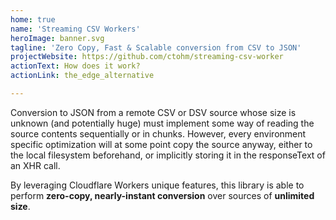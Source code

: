 ```yaml
---
home: true
name: 'Streaming CSV Workers'
heroImage: banner.svg
tagline: 'Zero Copy, Fast & Scalable conversion from CSV to JSON'
projectWebsite: https://github.com/ctohm/streaming-csv-worker
actionText: How does it work?
actionLink: the_edge_alternative

---
```


Conversion to JSON from a remote CSV or DSV source whose size is unknown (and potentially huge) must implement some way of reading the source contents sequentially or in chunks. However, every environment specific optimization will at some point copy the source anyway, either to the local filesystem beforehand, or implicitly storing it in the responseText of an XHR call. 

By leveraging Cloudflare Workers unique features, this library is able to perform **zero-copy, nearly-instant conversion** over sources of **unlimited size**.